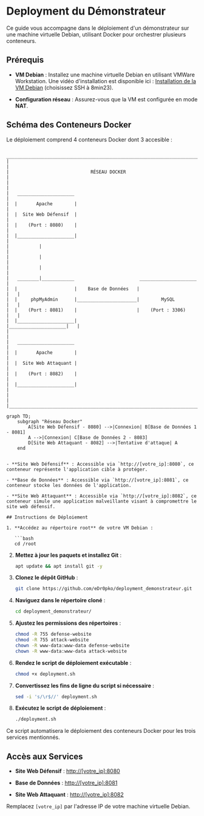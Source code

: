 # Deployment du Démonstrateur

Ce guide vous accompagne dans le déploiement d'un démonstrateur sur une machine virtuelle Debian, utilisant Docker pour orchestrer plusieurs conteneurs.

## Prérequis

- **VM Debian** : Installez une machine virtuelle Debian en utilisant VMWare Workstation. Une vidéo d'installation est disponible ici : [Installation de la VM Debian](https://youtu.be/pr54p_7nEHA?si=3T9XeOvmft6K17Sh) (choisissez SSH à 8min23).

- **Configuration réseau** : Assurez-vous que la VM est configurée en mode **NAT**.

## Schéma des Conteneurs Docker

Le déploiement comprend 4 conteneurs Docker dont 3 accesible :

```
 _________________________________________________________________________
|                                                                         |                           
|                              RÉSEAU DOCKER                              |   
|                                                                         |
|   _____________________                                                 |
|  |       Apache        |                                                |  
|  |  Site Web Défensif  |                                                |
|  |    (Port : 8080)    |                                                |
|  |_____________________|                                                |
|           |                                                             |
|           |                                                             |
|           |                                                             |                          
|   ________|____________                        _____________________    |
|  |                     |    Base de Données   |                     |   |
|  |     phpMyAdmin      |______________________|        MySQL        |   |
|  |    (Port : 8081)    |                      |    (Port : 3306)    |   |
|  |_____________________|                      |_____________________|   |
|                                                                         |
|   _____________________                                                 |
|  |       Apache        |                                                |
|  |  Site Web Attaquant |                                                |
|  |    (Port : 8082)    |                                                |
|  |_____________________|                                                |
|                                                                         |
|_________________________________________________________________________|
```

```mermaid
graph TD;
    subgraph "Réseau Docker"
        A[Site Web Défensif - 8080] -->|Connexion| B[Base de Données 1 - 8081]
        A -->|Connexion| C[Base de Données 2 - 8083]
        D[Site Web Attaquant - 8082] -->|Tentative d'attaque| A
    end


- **Site Web Défensif** : Accessible via `http://[votre_ip]:8080`, ce conteneur représente l'application cible à protéger.

- **Base de Données** : Accessible via `http://[votre_ip]:8081`, ce conteneur stocke les données de l'application.

- **Site Web Attaquant** : Accessible via `http://[votre_ip]:8082`, ce conteneur simule une application malveillante visant à compromettre le site web défensif.

## Instructions de Déploiement

1. **Accédez au répertoire root** de votre VM Debian :

   ```bash
   cd /root
   ```

2. **Mettez à jour les paquets et installez Git** :

   ```bash
   apt update && apt install git -y
   ```

3. **Clonez le dépôt GitHub** :

   ```bash
   git clone https://github.com/eDr0pko/deployment_demonstrateur.git
   ```

4. **Naviguez dans le répertoire cloné** :

   ```bash
   cd deployment_demonstrateur/
   ```

5. **Ajustez les permissions des répertoires** :

   ```bash
   chmod -R 755 defense-website
   chmod -R 755 attack-website
   chown -R www-data:www-data defense-website
   chown -R www-data:www-data attack-website
   ```

6. **Rendez le script de déploiement exécutable** :

   ```bash
   chmod +x deployment.sh
   ```

7. **Convertissez les fins de ligne du script si nécessaire** :

   ```bash
   sed -i 's/\r$//' deployment.sh
   ```

8. **Exécutez le script de déploiement** :

   ```bash
   ./deployment.sh
   ```

Ce script automatisera le déploiement des conteneurs Docker pour les trois services mentionnés.

## Accès aux Services

- **Site Web Défensif** : [http://[votre_ip]:8080](http://[votre_ip]:8080)

- **Base de Données** : [http://[votre_ip]:8081](http://[votre_ip]:8081)

- **Site Web Attaquant** : [http://[votre_ip]:8082](http://[votre_ip]:8082)

Remplacez `[votre_ip]` par l'adresse IP de votre machine virtuelle Debian.

